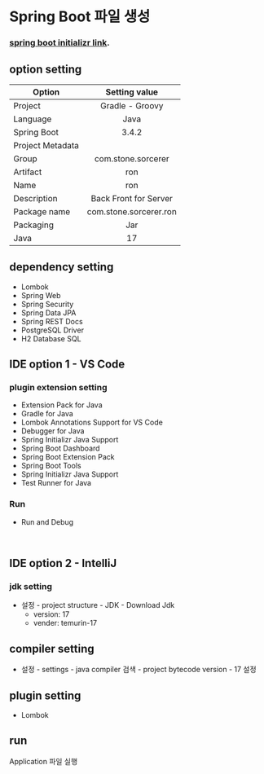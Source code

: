 # Spring Boot 파일 생성

### [spring boot initializr link](https://start.spring.io/).

## option setting

| Option           |     Setting value      |
|------------------|:----------------------:|
| Project          |    Gradle - Groovy     |
| Language         |          Java          |
| Spring Boot      |         3.4.2          |
| Project Metadata |                        |
| Group            |   com.stone.sorcerer   |
| Artifact         |          ron           |
| Name             |          ron           |
| Description      | Back Front  for Server |
| Package name     | com.stone.sorcerer.ron |
| Packaging        |          Jar           |
| Java             |           17           |

## dependency setting

* Lombok
* Spring Web
* Spring Security
* Spring Data JPA
* Spring REST Docs
* PostgreSQL Driver
* H2 Database SQL


## IDE option 1 - VS Code
### plugin extension setting
 - Extension Pack for Java
 - Gradle for Java
 - Lombok Annotations Support for VS Code
 - Debugger for Java
 - Spring Initializr Java Support
 - Spring Boot Dashboard
 - Spring Boot Extension Pack
 - Spring Boot Tools
 - Spring Initializr Java Support
 - Test Runner for Java

 ### Run
 * Run and Debug

<br>

## IDE option 2 - IntelliJ
### jdk setting
* 설정 - project structure - JDK - Download Jdk
    * version: 17
    * vender: temurin-17

## compiler setting
* 설정 - settings - java compiler 검색 - project bytecode version - 17 설정

## plugin setting
* Lombok

## run
Application 파일 실행